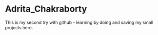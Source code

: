 # Adrita_Chakraborty
This is my second try with github - learning by doing and saving my small projects here.
